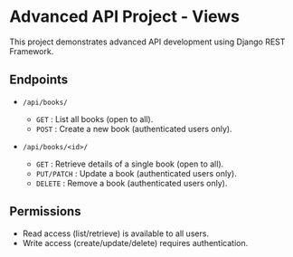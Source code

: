 # Advanced API Project - Views

This project demonstrates advanced API development using Django REST Framework.

## Endpoints
- `/api/books/`  
  - `GET` : List all books (open to all).
  - `POST` : Create a new book (authenticated users only).

- `/api/books/<id>/`  
  - `GET` : Retrieve details of a single book (open to all).
  - `PUT/PATCH` : Update a book (authenticated users only).
  - `DELETE` : Remove a book (authenticated users only).

## Permissions
- Read access (list/retrieve) is available to all users.
- Write access (create/update/delete) requires authentication.
